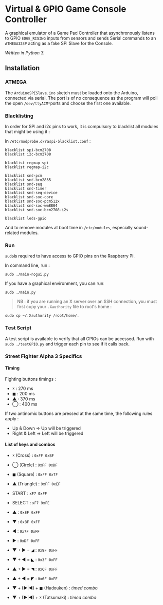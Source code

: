# Virtual & GPIO Game Console Controller


A graphical emulator of a Game Pad Controller that asynchronously listens to GPIO `EDGE_RISING` inputs from sensors and sends Serial commands to an `ATMEGA328P` acting as a fake SPI Slave for the Console.

_Written in Python 3._

## Installation

### ATMEGA

The `ArduinoSPISlave.ino` sketch must be loaded onto the Arduino, connected via serial. The port is of no consequence as the program will poll the open `/dev/ttyACM*`ports and choose the first one available.

### Blacklisting

In order for SPI and i2c pins to work, it is compulsory to blacklist all modules that might be using it :

in `/etc/modprobe.d/raspi-blacklist.conf` :

    blacklist spi-bcm2708
    blacklist i2c-bcm2708

    blacklist regmap-spi
    blacklist regmap-i2c

    blacklist snd-pcm
    blacklist snd-bcm2835
    blacklist snd-seq
    blacklist snd-timer
    blacklist snd-seq-device
    blacklist snd-soc-core
    blacklist snd-soc-pcm512x
    blacklist snd-soc-wm8804
    blacklist snd-soc-bcm2708-i2s

    blacklist leds-gpio

And to remove modules at boot time in `/etc/modules`, especially sound-related modules.

### Run

`sudo`is required to have access to GPIO pins on the Raspberry Pi.

In command line, run :

    sudo ./main-nogui.py

If you have a graphical environment, you can run:

    sudo ./main.py

> NB : if you are running an X server over an SSH connection, you must first copy your `.Xauthority` file to root's home :

    sudo cp ~/.Xauthority /root/home/.


### Test Script

A test script is available to verify that all GPIOs can be accessed. Run with `sudo ./testGPIO.py` and trigger each pin to see if it calls back.

### Street Fighter Alpha 3 Specifics

#### Timing

Fighting buttons timings :

  - ☓ : 270 ms
  - ◼ : 200 ms
  - ▲ : 370 ms
  - ◯ : 400 ms

If two antinomic buttons are pressed at the same time, the following rules apply :

  - Up & Down => Up will be triggered
  - Right & Left => Left will be triggered

#### List of keys and combos

  - ☓ (Cross) : `0xFF 0xBF`
  - ◯ (Circle) : `0xFF 0xDF`
  - ◼ (Square) : `0xFF 0x7F`
  - ▲ (Triangle) : `0xFF 0xEF`

  - START : `xF7 0xFF`
  - SELECT : `xF7 0xFE`

  - ▲ : `0xEF 0xFF`
  - ▼ : `0xBF 0xFF`
  - ◀ : `0x7F 0xFF`
  - ▶ : `0xDF 0xFF`

  - ▼ + ▶ = ◢ : `0x9F 0xFF`
  - ▼ + ◀ = ◣ : `0x3F 0xFF`
  - ▲ + ▶ = ◥  : `0xCF 0xFF`
  - ▲ + ◀ = ◤ : `0x6F 0xFF`

  - ▼ + (▶|◀) + ◼ (Hadouken) : _timed combo_
  - ▼ + (▶|◀) + ☓ (Tatsumaki) : _timed combo_
